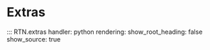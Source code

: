# Extras

::: RTN.extras
    handler: python
    rendering:
      show_root_heading: false
      show_source: true
